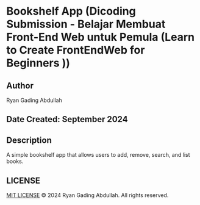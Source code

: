 # Bookshelf App (Dicoding Submission - Belajar Membuat Front-End Web untuk Pemula (Learn to Create FrontEndWeb for Beginners ))

## Author

Ryan Gading Abdullah

## Date Created: September 2024

## Description

A simple bookshelf app that allows users to add, remove, search, and list books.

## LICENSE

[MIT LICENSE](LICENSE)
&copy; 2024 Ryan Gading Abdullah. All rights reserved.
